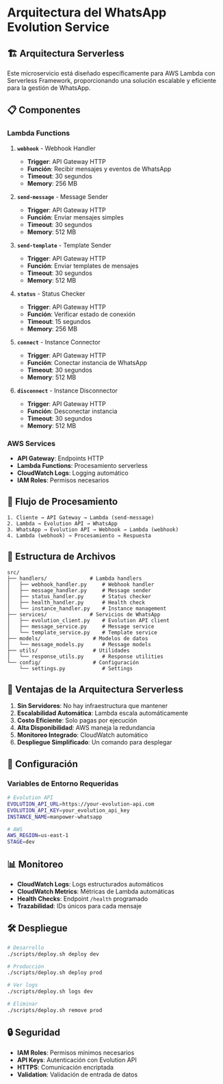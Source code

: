 # Arquitectura del WhatsApp Evolution Service

## 🏗️ Arquitectura Serverless

Este microservicio está diseñado específicamente para AWS Lambda con Serverless Framework, proporcionando una solución escalable y eficiente para la gestión de WhatsApp.

## 📋 Componentes

### **Lambda Functions**

1. **`webhook`** - Webhook Handler
   - **Trigger**: API Gateway HTTP
   - **Función**: Recibir mensajes y eventos de WhatsApp
   - **Timeout**: 30 segundos
   - **Memory**: 256 MB

2. **`send-message`** - Message Sender
   - **Trigger**: API Gateway HTTP
   - **Función**: Enviar mensajes simples
   - **Timeout**: 30 segundos
   - **Memory**: 512 MB

3. **`send-template`** - Template Sender
   - **Trigger**: API Gateway HTTP
   - **Función**: Enviar templates de mensajes
   - **Timeout**: 30 segundos
   - **Memory**: 512 MB

4. **`status`** - Status Checker
   - **Trigger**: API Gateway HTTP
   - **Función**: Verificar estado de conexión
   - **Timeout**: 15 segundos
   - **Memory**: 256 MB

5. **`connect`** - Instance Connector
   - **Trigger**: API Gateway HTTP
   - **Función**: Conectar instancia de WhatsApp
   - **Timeout**: 30 segundos
   - **Memory**: 512 MB

6. **`disconnect`** - Instance Disconnector
   - **Trigger**: API Gateway HTTP
   - **Función**: Desconectar instancia
   - **Timeout**: 30 segundos
   - **Memory**: 512 MB

### **AWS Services**

- **API Gateway**: Endpoints HTTP
- **Lambda Functions**: Procesamiento serverless
- **CloudWatch Logs**: Logging automático
- **IAM Roles**: Permisos necesarios

## 🔄 Flujo de Procesamiento

```
1. Cliente → API Gateway → Lambda (send-message)
2. Lambda → Evolution API → WhatsApp
3. WhatsApp → Evolution API → Webhook → Lambda (webhook)
4. Lambda (webhook) → Procesamiento → Respuesta
```

## 📁 Estructura de Archivos

```
src/
├── handlers/              # Lambda handlers
│   ├── webhook_handler.py     # Webhook handler
│   ├── message_handler.py     # Message sender
│   ├── status_handler.py      # Status checker
│   ├── health_handler.py      # Health check
│   └── instance_handler.py    # Instance management
├── services/              # Servicios de WhatsApp
│   ├── evolution_client.py    # Evolution API client
│   ├── message_service.py     # Message service
│   └── template_service.py    # Template service
├── models/                 # Modelos de datos
│   └── message_models.py      # Message models
├── utils/                  # Utilidades
│   └── response_utils.py      # Response utilities
└── config/                 # Configuración
    └── settings.py            # Settings
```

## 🚀 Ventajas de la Arquitectura Serverless

1. **Sin Servidores**: No hay infraestructura que mantener
2. **Escalabilidad Automática**: Lambda escala automáticamente
3. **Costo Eficiente**: Solo pagas por ejecución
4. **Alta Disponibilidad**: AWS maneja la redundancia
5. **Monitoreo Integrado**: CloudWatch automático
6. **Despliegue Simplificado**: Un comando para desplegar

## 🔧 Configuración

### Variables de Entorno Requeridas

```bash
# Evolution API
EVOLUTION_API_URL=https://your-evolution-api.com
EVOLUTION_API_KEY=your_evolution_api_key
INSTANCE_NAME=manpower-whatsapp

# AWS
AWS_REGION=us-east-1
STAGE=dev
```

## 📊 Monitoreo

- **CloudWatch Logs**: Logs estructurados automáticos
- **CloudWatch Metrics**: Métricas de Lambda automáticas
- **Health Checks**: Endpoint `/health` programado
- **Trazabilidad**: IDs únicos para cada mensaje

## 🛠️ Despliegue

```bash
# Desarrollo
./scripts/deploy.sh deploy dev

# Producción
./scripts/deploy.sh deploy prod

# Ver logs
./scripts/deploy.sh logs dev

# Eliminar
./scripts/deploy.sh remove prod
```

## 🔒 Seguridad

- **IAM Roles**: Permisos mínimos necesarios
- **API Keys**: Autenticación con Evolution API
- **HTTPS**: Comunicación encriptada
- **Validation**: Validación de entrada de datos

